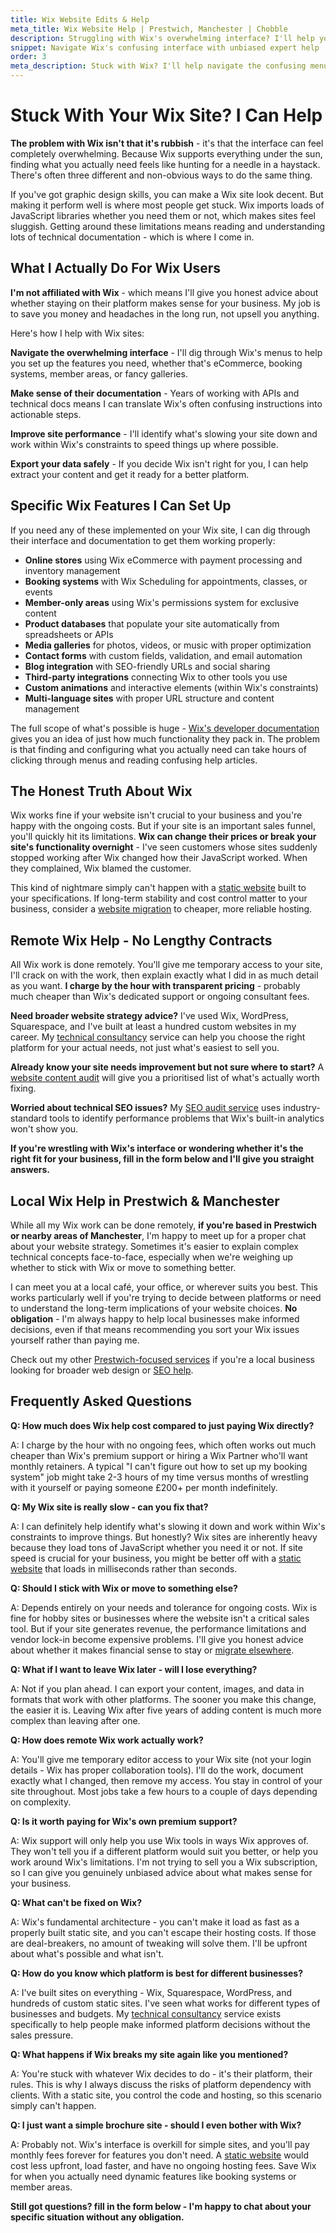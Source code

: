 ```yaml
---
title: Wix Website Edits & Help
meta_title: Wix Website Help | Prestwich, Manchester | Chobble
description: Struggling with Wix's overwhelming interface? I'll help you navigate the complex features without the marketing fluff or vendor lock-in.
snippet: Navigate Wix's confusing interface with unbiased expert help
order: 3
meta_description: Stuck with Wix? I'll help navigate the confusing menus - honest advice about staying or leaving - no affiliation with Wix - Manchester web developer
---
```


# Stuck With Your Wix Site? I Can Help

**The problem with Wix isn't that it's rubbish** - it's that the interface can feel completely overwhelming. Because Wix supports everything under the sun, finding what you actually need feels like hunting for a needle in a haystack. There's often three different and non-obvious ways to do the same thing.

If you've got graphic design skills, you can make a Wix site look decent. But making it perform well is where most people get stuck. Wix imports loads of JavaScript libraries whether you need them or not, which makes sites feel sluggish. Getting around these limitations means reading and understanding lots of technical documentation - which is where I come in.

## What I Actually Do For Wix Users

**I'm not affiliated with Wix** - which means I'll give you honest advice about whether staying on their platform makes sense for your business. My job is to save you money and headaches in the long run, not upsell you anything.

Here's how I help with Wix sites:

**Navigate the overwhelming interface** - I'll dig through Wix's menus to help you set up the features you need, whether that's eCommerce, booking systems, member areas, or fancy galleries.

**Make sense of their documentation** - Years of working with APIs and technical docs means I can translate Wix's often confusing instructions into actionable steps.

**Improve site performance** - I'll identify what's slowing your site down and work within Wix's constraints to speed things up where possible.

**Export your data safely** - If you decide Wix isn't right for you, I can help extract your content and get it ready for a better platform.

## Specific Wix Features I Can Set Up

If you need any of these implemented on your Wix site, I can dig through their interface and documentation to get them working properly:

- **Online stores** using Wix eCommerce with payment processing and inventory management
- **Booking systems** with Wix Scheduling for appointments, classes, or events
- **Member-only areas** using Wix's permissions system for exclusive content
- **Product databases** that populate your site automatically from spreadsheets or APIs
- **Media galleries** for photos, videos, or music with proper optimization
- **Contact forms** with custom fields, validation, and email automation
- **Blog integration** with SEO-friendly URLs and social sharing
- **Third-party integrations** connecting Wix to other tools you use
- **Custom animations** and interactive elements (within Wix's constraints)
- **Multi-language sites** with proper URL structure and content management

The full scope of what's possible is huge - [Wix's developer documentation](https://dev.wix.com/) gives you an idea of just how much functionality they pack in. The problem is that finding and configuring what you actually need can take hours of clicking through menus and reading confusing help articles.

## The Honest Truth About Wix

Wix works fine if your website isn't crucial to your business and you're happy with the ongoing costs. But if your site is an important sales funnel, you'll quickly hit its limitations. **Wix can change their prices or break your site's functionality overnight** - I've seen customers whose sites suddenly stopped working after Wix changed how their JavaScript worked. When they complained, Wix blamed the customer.

This kind of nightmare simply can't happen with a [static website](/services/static-websites) built to your specifications. If long-term stability and cost control matter to your business, consider a [website migration](/services/website-migrations) to cheaper, more reliable hosting.

## Remote Wix Help - No Lengthy Contracts

All Wix work is done remotely. You'll give me temporary access to your site, I'll crack on with the work, then explain exactly what I did in as much detail as you want. **I charge by the hour with transparent pricing** - probably much cheaper than Wix's dedicated support or ongoing consultant fees.

**Need broader website strategy advice?** I've used Wix, WordPress, Squarespace, and I've built at least a hundred custom websites in my career. My [technical consultancy](/services/technical-advice) service can help you choose the right platform for your actual needs, not just what's easiest to sell you.

**Already know your site needs improvement but not sure where to start?** A [website content audit](/services/website-content-advice) will give you a prioritised list of what's actually worth fixing.

**Worried about technical SEO issues?** My [SEO audit service](/services/seo-audits/) uses industry-standard tools to identify performance problems that Wix's built-in analytics won't show you.

**If you're wrestling with Wix's interface or wondering whether it's the right fit for your business, fill in the form below and I'll give you straight answers.**

## Local Wix Help in Prestwich & Manchester

While all my Wix work can be done remotely, **if you're based in Prestwich or nearby areas of Manchester**, I'm happy to meet up for a proper chat about your website strategy. Sometimes it's easier to explain complex technical concepts face-to-face, especially when we're weighing up whether to stick with Wix or move to something better.

I can meet you at a local café, your office, or wherever suits you best. This works particularly well if you're trying to decide between platforms or need to understand the long-term implications of your website choices. **No obligation** - I'm always happy to help local businesses make informed decisions, even if that means recommending you sort your Wix issues yourself rather than paying me.

Check out my other [Prestwich-focused services](/prestwich/) if you're a local business looking for broader web design or [SEO help](/prestwich/search-engine-optimisation/).

## Frequently Asked Questions

**Q: How much does Wix help cost compared to just paying Wix directly?**

A: I charge by the hour with no ongoing fees, which often works out much cheaper than Wix's premium support or hiring a Wix Partner who'll want monthly retainers. A typical "I can't figure out how to set up my booking system" job might take 2-3 hours of my time versus months of wrestling with it yourself or paying someone £200+ per month indefinitely.

**Q: My Wix site is really slow - can you fix that?**

A: I can definitely help identify what's slowing it down and work within Wix's constraints to improve things. But honestly? Wix sites are inherently heavy because they load tons of JavaScript whether you need it or not. If site speed is crucial for your business, you might be better off with a [static website](/services/static-websites) that loads in milliseconds rather than seconds.

**Q: Should I stick with Wix or move to something else?**

A: Depends entirely on your needs and tolerance for ongoing costs. Wix is fine for hobby sites or businesses where the website isn't a critical sales tool. But if your site generates revenue, the performance limitations and vendor lock-in become expensive problems. I'll give you honest advice about whether it makes financial sense to stay or [migrate elsewhere](/services/website-migrations).

**Q: What if I want to leave Wix later - will I lose everything?**

A: Not if you plan ahead. I can export your content, images, and data in formats that work with other platforms. The sooner you make this change, the easier it is. Leaving Wix after five years of adding content is much more complex than leaving after one.

**Q: How does remote Wix work actually work?**

A: You'll give me temporary editor access to your Wix site (not your login details - Wix has proper collaboration tools). I'll do the work, document exactly what I changed, then remove my access. You stay in control of your site throughout. Most jobs take a few hours to a couple of days depending on complexity.

**Q: Is it worth paying for Wix's own premium support?**

A: Wix support will only help you use Wix tools in ways Wix approves of. They won't tell you if a different platform would suit you better, or help you work around Wix's limitations. I'm not trying to sell you a Wix subscription, so I can give you genuinely unbiased advice about what makes sense for your business.

**Q: What can't be fixed on Wix?**

A: Wix's fundamental architecture - you can't make it load as fast as a properly built static site, and you can't escape their hosting costs. If those are deal-breakers, no amount of tweaking will solve them. I'll be upfront about what's possible and what isn't.

**Q: How do you know which platform is best for different businesses?**

A: I've built sites on everything - Wix, Squarespace, WordPress, and hundreds of custom static sites. I've seen what works for different types of businesses and budgets. My [technical consultancy](/services/technical-advice) service exists specifically to help people make informed platform decisions without the sales pressure.

**Q: What happens if Wix breaks my site again like you mentioned?**

A: You're stuck with whatever Wix decides to do - it's their platform, their rules. This is why I always discuss the risks of platform dependency with clients. With a static site, you control the code and hosting, so this scenario simply can't happen.

**Q: I just want a simple brochure site - should I even bother with Wix?**

A: Probably not. Wix's interface is overkill for simple sites, and you'll pay monthly fees forever for features you don't need. A [static website](/services/static-websites) would cost less upfront, load faster, and have no ongoing hosting fees. Save Wix for when you actually need dynamic features like booking systems or member areas.

**Still got questions? fill in the form below - I'm happy to chat about your specific situation without any obligation.**

